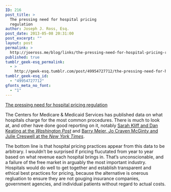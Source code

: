 ```yaml
---
ID: 216
post_title: >
  The pressing need for hospital pricing
  regulation
author: Joseph J. Ross, Esq.
post_date: 2013-05-08 20:31:00
post_excerpt: ""
layout: post
permalink: >
  http://joeross.me/blog/links/the-pressing-need-for-hospital-pricing-regulation/
published: true
tumblr_geek-esq_permalink:
  - >
    http://geek-esq.tumblr.com/post/49954727712/the-pressing-need-for-hospital-pricing-regulation
tumblr_geek-esq_id:
  - "49954727712"
gfonts_meta_no_font:
  - "1"
---
```

<a href='http://www.cms.gov/Research-Statistics-Data-and-Systems/Statistics-Trends-and-Reports/Medicare-Provider-Charge-Data/index.html'>The pressing need for hospital pricing regulation</a><div class="link_description"><p>The Centers for Medicare &amp; Medicaid Services has published data on what hospitals charge for the most common procedures. There is much to look at, and other have done good reporting on it, notably <a href="http://www.washingtonpost.com/blogs/wonkblog/wp/2013/05/08/one-hospital-charges-8000-another-38000/" target="_blank">Sarah Kliff and Dan Keating at the <em>Washington Post</em></a> and <a href="http://www.nytimes.com/2013/05/08/business/hospital-billing-varies-wildly-us-data-shows.html?pagewanted=all&amp;_r=0" target="_blank">Barry Meier, Jo Craven McGinty and Julie Creswell at the <em>New York Times</em></a>.</p>

<p>The bottom line is that hospital pricing practices appear from this data to be arbitrary. I wouldn&#8217;t be surprised if pricing flucutated from year to year based on what revenue each hospital brings in. That&#8217;s unconscionable, and a failure of the free market in arguably the most important industry. Hospitals would do well to get together and establish transparent and ethical best practices for pricing, because the alternative is onerous regluation to ensure they are not gouging insurance companies, government agencies, and individual patients without regard to actual costs.</p></div>